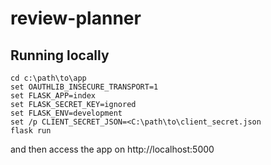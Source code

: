 # review-planner

## Running locally
```shell
cd c:\path\to\app
set OAUTHLIB_INSECURE_TRANSPORT=1
set FLASK_APP=index
set FLASK_SECRET_KEY=ignored
set FLASK_ENV=development
set /p CLIENT_SECRET_JSON=<C:\path\to\client_secret.json
flask run
```

and then access the app on http://localhost:5000